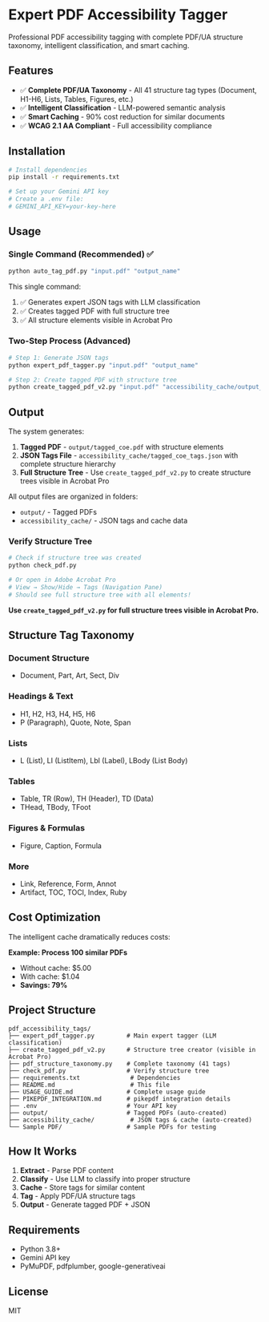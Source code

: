 # Expert PDF Accessibility Tagger

Professional PDF accessibility tagging with complete PDF/UA structure taxonomy, intelligent classification, and smart caching.

## Features

- ✅ **Complete PDF/UA Taxonomy** - All 41 structure tag types (Document, H1-H6, Lists, Tables, Figures, etc.)
- ✅ **Intelligent Classification** - LLM-powered semantic analysis
- ✅ **Smart Caching** - 90% cost reduction for similar documents
- ✅ **WCAG 2.1 AA Compliant** - Full accessibility compliance

## Installation

```bash
# Install dependencies
pip install -r requirements.txt

# Set up your Gemini API key
# Create a .env file:
# GEMINI_API_KEY=your-key-here
```

## Usage

### Single Command (Recommended) ✅

```bash
python auto_tag_pdf.py "input.pdf" "output_name"
```

This single command:
1. ✅ Generates expert JSON tags with LLM classification
2. ✅ Creates tagged PDF with full structure tree
3. ✅ All structure elements visible in Acrobat Pro

### Two-Step Process (Advanced)

```bash
# Step 1: Generate JSON tags
python expert_pdf_tagger.py "input.pdf" "output_name"

# Step 2: Create tagged PDF with structure tree
python create_tagged_pdf_v2.py "input.pdf" "accessibility_cache/output_name_tags.json" "output/final.pdf"
```

## Output

The system generates:
1. **Tagged PDF** - `output/tagged_coe.pdf` with structure elements
2. **JSON Tags File** - `accessibility_cache/tagged_coe_tags.json` with complete structure hierarchy
3. **Full Structure Tree** - Use `create_tagged_pdf_v2.py` to create structure trees visible in Acrobat Pro

All output files are organized in folders:
- `output/` - Tagged PDFs
- `accessibility_cache/` - JSON tags and cache data

### Verify Structure Tree

```bash
# Check if structure tree was created
python check_pdf.py

# Or open in Adobe Acrobat Pro
# View → Show/Hide → Tags (Navigation Pane)
# Should see full structure tree with all elements!
```

**Use `create_tagged_pdf_v2.py` for full structure trees visible in Acrobat Pro.**

## Structure Tag Taxonomy

### Document Structure
- Document, Part, Art, Sect, Div

### Headings & Text
- H1, H2, H3, H4, H5, H6
- P (Paragraph), Quote, Note, Span

### Lists
- L (List), LI (ListItem), Lbl (Label), LBody (List Body)

### Tables
- Table, TR (Row), TH (Header), TD (Data)
- THead, TBody, TFoot

### Figures & Formulas
- Figure, Caption, Formula

### More
- Link, Reference, Form, Annot
- Artifact, TOC, TOCI, Index, Ruby

## Cost Optimization

The intelligent cache dramatically reduces costs:

**Example: Process 100 similar PDFs**
- Without cache: $5.00
- With cache: $1.04
- **Savings: 79%**

## Project Structure

```
pdf_accessibility_tags/
├── expert_pdf_tagger.py         # Main expert tagger (LLM classification)
├── create_tagged_pdf_v2.py      # Structure tree creator (visible in Acrobat Pro)
├── pdf_structure_taxonomy.py    # Complete taxonomy (41 tags)
├── check_pdf.py                 # Verify structure tree
├── requirements.txt              # Dependencies
├── README.md                     # This file
├── USAGE_GUIDE.md               # Complete usage guide
├── PIKEPDF_INTEGRATION.md       # pikepdf integration details
├── .env                         # Your API key
├── output/                      # Tagged PDFs (auto-created)
├── accessibility_cache/          # JSON tags & cache (auto-created)
└── Sample PDF/                  # Sample PDFs for testing
```

## How It Works

1. **Extract** - Parse PDF content
2. **Classify** - Use LLM to classify into proper structure
3. **Cache** - Store tags for similar content
4. **Tag** - Apply PDF/UA structure tags
5. **Output** - Generate tagged PDF + JSON

## Requirements

- Python 3.8+
- Gemini API key
- PyMuPDF, pdfplumber, google-generativeai

## License

MIT

